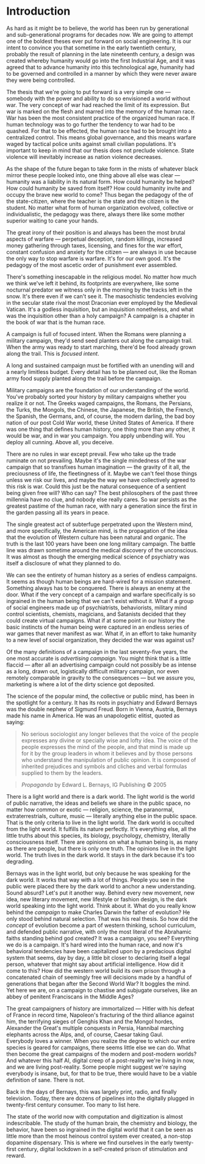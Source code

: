 Introduction
======================


As hard as it might be to believe,
the world has been run by generational and sub-generational programs for decades now.
We are going to attempt one of the boldest theses ever put forward on social engineering.
It is our intent to convince you that sometime in the early twentieth century,
probably the result of planning in the late nineteenth century,
a design was created whereby humanity would go into the first Industrial Age,
and it was agreed that to advance humanity into this technological age,
humanity had to be governed and controlled in a manner by which they were never aware they were being controlled.


The thesis that we're going to put forward is a very simple one
&mdash;
somebody with the power and ability to do so envisioned a world without war.
The very concept of war had reached the limit of its expression.
But war is marked on the flesh and marred into the memory of the human race.
War has been the most consistent practice of the organized human race.
If human technology was to go further the tendency to war had to be quashed.
For that to be effected,
the human race had to be brought into a centralized control.
This means global governance,
and this means warfare waged by tactical police units against small civilian populations.
It's important to keep in mind that our thesis does not preclude violence.
State violence will inevitably increase as nation violence decreases.

As the shape of the future began to take form in the mists of whatever black mirror these people looked into,
one thing above all else was clear
&mdash;
humanity was a liability in its natural form.
How could humanity be helped?
How could humanity be saved from itself?
How could humanity invite and occupy the brave new world to come?
Thus began the pedagogy of the of the state-citizen,
where the teacher is the state and the citizen is the student.
No matter what form of human organization evolved,
collective or individualistic,
the pedagogy was there,
always there like some mother superior waiting to cane your hands.

The great irony of their position is and always has been the most brutal aspects of warfare
&mdash;
perpetual deception,
random killings,
increased money gathering through taxes,
licensing,
and fines for the war effort,
constant confusion and anxiety for the citizen
&mdash;
are always in use because the only way to stop warfare is warfare.
It's for our own good.
It's the pedagogy of the most ascetic order of punishment ever assembled.

There's something inescapable in the religious model.
No matter how much we think we've left it behind,
its footprints are everywhere,
like some nocturnal predator we witness only in the morning by the tracks left in the snow.
It's there even if we can't see it.
The masochistic tendencies evolving in the secular state rival the most Draconian ever employed by the Medieval Vatican.
It's a godless inquisition,
but an inquisition nonetheless,
and what was the inquisition other than a holy campaign?
A campaign is a chapter in the book of war that is the human race.


A campaign is full of focused intent.
When the Romans were planning a military campaign,
they'd send seed planters out along the campaign trail.
When the army was ready to start marching,
there'd be food already grown along the trail.
This is *focused intent*.


A long and sustained campaign must be fortified with an unending will and a nearly limitless budget.
Every detail has to be planned out,
like the Roman army food supply planted along the trail before the campaign.


Military campaigns are the foundation of our understanding of the world.
You've probably sorted your history by military campaigns whether you realize it or not.
The Greeks waged campaigns,
the Romans,
the Persians,
the Turks,
the Mongols,
the Chinese,
the Japanese,
the British,
the French,
the Spanish,
the Germans,
and,
of course,
the modern darling,
the bad boy nation of our post Cold War world,
these United States of America.
If there was one thing that defines human history,
one thing more than any other,
it would be war,
and in war you campaign.
You apply unbending will.
You deploy all cunning.
Above all,
you deceive.

There are no rules in war except prevail.
Few who take up the trade ruminate on not prevailing.
Maybe it's the single mindedness of the war campaign that so transfixes human imagination
&mdash;
the gravity of it all,
the preciousness of life,
the fleetingness of it.
Maybe we can't feel those things unless we risk our lives,
and maybe the way we have collectively agreed to this risk is war.
Could this just be the natural consequence of a sentient being given free will?
Who can say?
The best philosophers of the past three millennia have no clue,
and nobody else really cares.
So war persists as the greatest pastime of the human race,
with nary a generation since the first in the garden passing all its years in peace.


The single greatest act of subterfuge perpetrated upon the Western mind, and more specifically,
the American mind,
is the propagation of the idea that the evolution of Western culture has been natural and organic.
The truth is the last 100 years have been one long military campaign.
The battle line was drawn sometime  around the medical discovery of the unconscious.
It was almost as though the emerging medical science of psychiatry was itself a disclosure of what they planned to do.


We can see the entirety of human history as a series of endless campaigns.
It seems as though human beings are hard-wired for a mission statement.
Something always has to be conquered.
There is always an enemy at the door.
What if the very concept of a campaign and warfare specifically is so ingrained in the human being that we can't exist without it.
What if a group of social engineers made up of psychiatrists,
behaviorists,
military mind control scientists,
chemists,
magicians,
and Satanists decided that they could create virtual campaigns.
What if at some point in our history the basic instincts of the human being were captured in an endless series of war games that never manifest as war.
What if,
in an effort to take humanity to a new level of social organization,
they decided the war was against us?

Of the many definitions of a campaign in the last seventy-five years,
the one most accurate is *advertising campaign.*
You might think that is a little flaccid
&mdash;
after all an advertising campaign could not possibly be as intense as a long,
drawn out,
logistically difficult military campaign,
nor even remotely comparable in gravity to the consequences
&mdash;
but we assure you,
marketing is where a lot of the dirty science got deposited.


The science of the popular mind,
the collective or public mind,
has been in the spotlight for a century.
It has its roots in psychiatry and Edward Bernays was the double nephew of Sigmund Freud.
Born in Vienna,
Austria,
Bernays made his name in America.
He was an unapologetic elitist,
quoted as saying:

>No serious sociologist any longer believes that the voice of the people expresses any divine or specially wise and lofty idea. The voice of the people expresses the mind of the people, and that mind is made up for it by the group leaders in whom it believes and by those persons who understand the manipulation of public opinion. It is composed of inherited prejudices and symbols and cliches and verbal formulas supplied to them by the leaders.


>*Propaganda* by Edward L. Bernays, IG Publishing &copy;  2005



There is a light world and there is a dark world.
The light world is the world of public narrative,
the ideas and beliefs we share in the public space,
no matter how common or exotic
&mdash;
religion,
science,
the paranormal,
extraterrestrials,
culture,
music
&mdash;
literally anything else in the public space.
That is the only criteria to live in the light world.
The dark world is occulted from the light world.
It fulfills its nature perfectly.
It's everything else,
all the little truths about this species,
its biology,
psychology,
chemistry,
literally consciousness itself.
There are opinions on what a human being is,
as many as there are people,
but there is only one truth.
The opinions live in the light world.
The truth lives in the dark world.
It stays in the dark because it's too degrading.

Bernays was in the light world,
but only because he was speaking for the dark world.
It works that way with a lot of things.
People you see in the public were placed there by the dark world to anchor a new understanding.
Sound absurd?
Let's put it another way.
Behind every new movement,
new idea,
new literary movement,
new lifestyle or fashion design,
is the dark world speaking into the light world.
Think about it.
What do you really know behind the *campaign* to make Charles Darwin the father of evolution?
He only stood behind natural selection.
That was his real thesis.
So how did the *concept* of evolution become a part of western thinking,
school curriculum,
and defended public narrative,
with only the most literal of the Abrahamic faiths standing behind god created?
It was a campaign,
you see?
Everything we do is a campaign.
It's hard wired into the human race,
and now it's behavioral tendencies have been capitalized upon by a predacious digital system that seems,
day by day,
a little bit closer to declaring itself a legal person,
whatever that might say about artificial intelligence.
How did it come to this?
How did the western world build its own prison through a concatenated chain of seemingly free will decisions made by a handful of generations that began after the Second World War?
It boggles the mind.
Yet here we are,
on a campaign to chastise and subjugate ourselves,
like an abbey of penitent Franciscans in the Middle Ages?

The great campaigners of history are immortalized
&mdash;
Hitler with his defeat of France in record time,
Napoleon's fracturing of the third alliance against him,
the terrifying sieges of Genghis Khan and the Mongol hordes,
Alexander the Great's multiple conquests in Persia,
Hannibal marching elephants across the Alps,
and,
of course,
Caesar taking Gaul.   
Everybody loves a winner.
When you realize the degree to which our entire species is geared for campaigns,
there seems little else we can do.
What then become the great campaigns of the modern and post-modern worlds?
And whatever this half AI,
digital creep of a post-reality we're living in now,
and we are living post-reality.
Some people might suggest we're saying everybody is insane,
but,
for that to be true,
there would have to be a viable definition of sane.
There is not.




Back in the days of Bernays,
this was largely print,
radio,
and finally television.
Today,
there are dozens of pipelines into the digitally plugged in twenty-first century consumer.
Too many to list here.


The state of the world now with computation and digitization is almost indescribable.
The study of the human brain,
the chemistry and biology,
the behavior,
have been so ingrained in the digital world that it can be seen as little more than the most heinous control system ever created,
a non-stop dopamine dispensary.
This is where we find ourselves in the early twenty-first century,
digital lockdown in a self-created prison of stimulation and reward.
